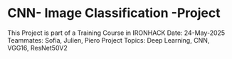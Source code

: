 # CNN- Image Classification -Project
This Project is part of a Training Course in IRONHACK
Date: 24-May-2025
Teammates: Sofia, Julien, Piero
Project Topics: Deep Learning, CNN, VGG16, ResNet50V2
